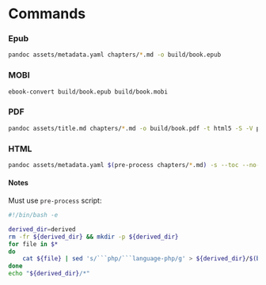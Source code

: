 # Commands

### Epub

```bash
pandoc assets/metadata.yaml chapters/*.md -o build/book.epub
```

### MOBI

```bash
ebook-convert build/book.epub build/book.mobi
```

### PDF

```bash
pandoc assets/title.md chapters/*.md -o build/book.pdf -t html5 -S -V papersize:"letter" -c ../assets/style.css
```

### HTML

```bash
pandoc assets/metadata.yaml $(pre-process chapters/*.md) -s --toc --no-highlight  --css ../assets/style.css -B assets/template/header.html -A assets/template/footer.html -o build/book.html
```

#### Notes

Must use `pre-process` script:

```bash
#!/bin/bash -e

derived_dir=derived
rm -fr ${derived_dir} && mkdir -p ${derived_dir}
for file in $*
do
    cat ${file} | sed 's/```php/```language-php/g' > ${derived_dir}/$(basename ${file})
done
echo "${derived_dir}/*"
```